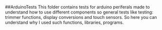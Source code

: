 ##ArduinoTests
This folder contains tests for arduino periferals made to understand how to use different components so general tests like testing: trimmer functions, display conversions and touch sensors.
So here you can understand why I used such functions, libraries, programs.
